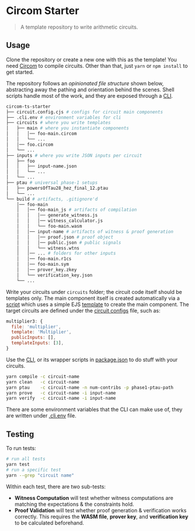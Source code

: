 # Circom Starter

> A template repository to write arithmetic circuits.

## Usage

Clone the repository or create a new one with this as the template! You need [Circom](https://docs.circom.io/getting-started/installation/) to compile circuits. Other than that, just `yarn` or `npm install` to get started.

The repository follows an _opinionated file structure_ shown below, abstracting away the pathing and orientation behind the scenes. Shell scripts handle most of the work, and they are exposed through a [CLI](./scripts/main.sh).

```sh
circom-ts-starter
├── circuit.config.cjs # configs for circuit main components
├── .cli.env # environment variables for cli
├── circuits # where you write templates
│   ├── main # where you instantiate components
│   │   │── foo-main.circom
│   │   └── ...
│   │── foo.circom
│   └── ...
├── inputs # where you write JSON inputs per circuit
│   ├── foo
│   │   ├── input-name.json
│   │   └── ...
│   └── ...
├── ptau # universal phase-1 setups
│   ├── powersOfTau28_hez_final_12.ptau
│   └── ...
└── build # artifacts, .gitignore'd
    │── foo-main
    │   │── foo-main_js # artifacts of compilation
    │   │   │── generate_witness.js
    │   │   │── witness_calculator.js
    │   │   └── foo-main.wasm
    │   │── input-name # artifacts of witness & proof generation
    │   │   │── proof.json # proof object
    │   │   │── public.json # public signals
    │   │   └── witness.wtns
    │   │── ... # folders for other inputs
    │   │── foo-main.r1cs
    │   │── foo-main.sym
    │   │── prover_key.zkey
    │   └── verification_key.json
    └── ...
```

Write your circuits under `circuits` folder; the circuit code itself should be templates only. The main component itself is created automatically via a [script](./scripts/instantiate.js) which uses a simple EJS [template](./circuits/main/_template.circom) to create the main component. The target circuits are defined under the [circuit configs](./circuit.config.cjs) file, such as:

```js
multiplier3: {
  file: 'multiplier',
  template: 'Multiplier',
  publicInputs: [],
  templateInputs: [3],
}
```

Use the [CLI](./scripts/cli.sh), or its wrapper scripts in [package.json](./package.json) to do stuff with your circuits.

```bash
yarn compile -c circuit-name
yarn clean   -c circuit-name
yarn ptau    -c circuit-name -n num-contribs -p phase1-ptau-path
yarn prove   -c circuit-name -i input-name
yarn verify  -c circuit-name -i input-name
```

There are some environment variables that the CLI can make use of, they are written under [.cli.env](./.cli.env) file.

## Testing

To run tests:

```bash
# run all tests
yarn test
# run a specific test
yarn --grep "circuit name"
```

Within each test, there are two sub-tests:

- **Witness Computation** will test whether witness computations are matching the expectations & the constraints hold.
- **Proof Validation** will test whether proof generation & verification works correctly. This requires the **WASM file**, **prover key**, and **verification key** to be calculated beforehand.
